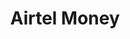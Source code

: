 ---
title: Airtel Money
link: https://www.airtel.co.rw/airtel_money
logo: /assets/i/logos/airtel-money.jpg
tags: ["MobileMoney"]
categories: local
currency: RWF
---